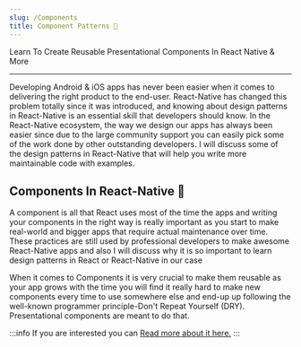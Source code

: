 ```yaml
---
slug: /Components
title: Component Patterns 🧩
---
```


Learn To Create Reusable Presentational Components In React Native & More

---

Developing Android & iOS apps has never been easier when it comes to delivering the right product to the end-user. React-Native has changed this problem totally since it was introduced, and knowing about design patterns in React-Native is an essential skill that developers should know. In the React-Native ecosystem, the way we design our apps has always been easier since due to the large community support you can easily pick some of the work done by other outstanding developers. I will discuss some of the design patterns in React-Native that will help you write more maintainable code with examples.

## Components In React-Native 🧩

A component is all that React uses most of the time the apps and writing your components in the right way is really important as you start to make real-world and bigger apps that require actual maintenance over time. These practices are still used by professional developers to make awesome React-Native apps and also I will discuss why it is so important to learn design patterns in React or React-Native in our case

When it comes to Components it is very crucial to make them reusable as your app grows with the time you will find it really hard to make new components every time to use somewhere else and end-up up following the well-known programmer principle-Don't Repeat Yourself (DRY). Presentational components are meant to do that.

:::info
If you are interested you can [Read more about it here.](https://medium.com/javascript-in-plain-english/design-patterns-in-react-native-component-patterns-785d585ac3f)
:::
